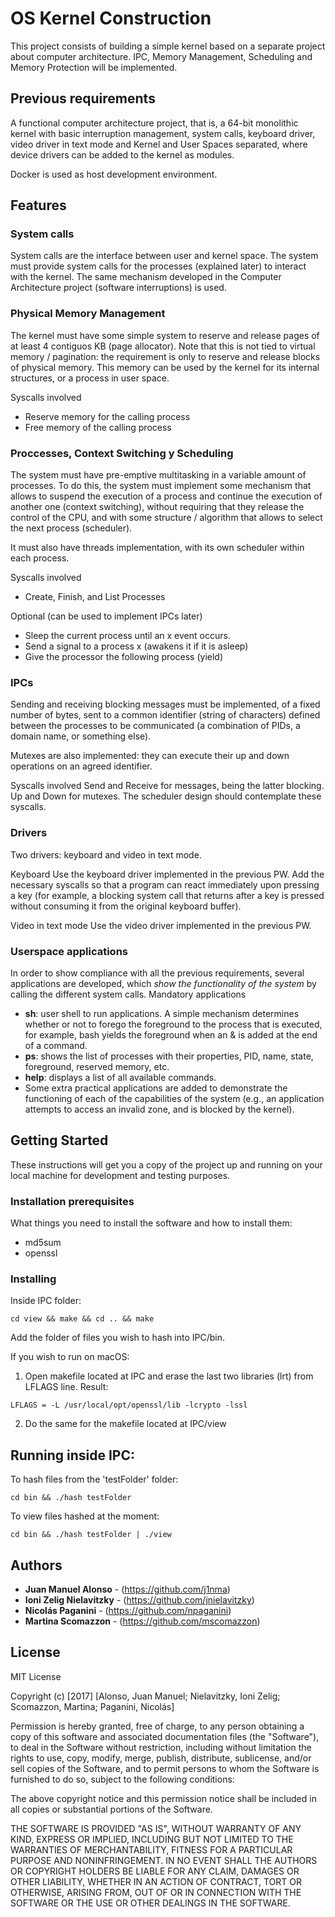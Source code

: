 # OS Kernel Construction

This project consists of building a simple kernel based on a separate project about computer architecture. IPC,   Memory Management, Scheduling and Memory Protection will be implemented.

## Previous requirements

A functional computer architecture project, that is, a 64-bit monolithic kernel with basic interruption management, system calls, keyboard driver, video driver in text mode and Kernel and User Spaces separated, where device drivers can be added to the kernel as modules.

Docker is used as host development environment.

## Features

### System calls

System calls are the interface between user and kernel space. The system must provide system calls for the processes (explained later) to interact with the kernel. The same mechanism developed in the Computer Architecture project (software interruptions) is used.

### Physical Memory Management

The kernel must have some simple system to reserve and release pages of at least 4 contiguos KB (page allocator). Note that this is not tied to virtual memory / pagination: the requirement is only to reserve and release blocks of physical memory. This memory can be used by the kernel for its internal structures, or a process in user space.

Syscalls involved
- Reserve memory for the calling process
- Free memory of the calling process

### Proccesses, Context Switching y Scheduling

The system must have pre-emptive multitasking in a variable amount of processes. To do this, the system must implement some mechanism that allows to suspend the execution of a process and continue the execution of another one (context switching), without requiring that they release the control of the CPU, and with some structure / algorithm that allows to select the next process (scheduler).

It must also have threads implementation, with its own scheduler within each process.

Syscalls involved
- Create, Finish, and List Processes

Optional (can be used to implement IPCs later)
- Sleep the current process until an x event occurs.
- Send a signal to a process x (awakens it if it is asleep)
- Give the processor the following process (yield)

### IPCs

Sending and receiving blocking messages must be implemented, of a fixed number of bytes, sent to a common identifier (string of characters) defined between the processes to be communicated (a combination of PIDs, a domain name, or something else).

Mutexes are also implemented: they can execute their up and down operations on an agreed identifier.

Syscalls involved
Send and Receive for messages, being the latter blocking. Up and Down for mutexes. The scheduler design should contemplate these syscalls.

### Drivers

Two drivers: keyboard and video in text mode.

Keyboard
Use the keyboard driver implemented in the previous PW. Add the necessary syscalls so that a program can react immediately upon pressing a key (for example, a blocking system call that returns after a key is pressed without consuming it from the original keyboard buffer).

Video in text mode
Use the video driver implemented in the previous PW.

### Userspace applications

In order to show compliance with all the previous requirements, several applications are developed, which *show the functionality of the system* by calling the different system calls.
Mandatory applications
- **sh**: user shell to run applications. A simple mechanism determines whether or not to forego the foreground to the process that is executed, for example, bash yields the foreground when an & is added at the end of a command.
- **ps**: shows the list of processes with their properties, PID, name, state, foreground, reserved memory, etc.
- **help**: displays a list of all available commands.
- Some extra practical applications are added to demonstrate the functioning of each of the capabilities of the system (e.g., an application attempts to access an invalid zone, and is blocked by the kernel).

## Getting Started

These instructions will get you a copy of the project up and running on your local machine for development and testing purposes.

### Installation prerequisites

What things you need to install the software and how to install them:

* md5sum
* openssl


### Installing

Inside IPC folder:

```
cd view && make && cd .. && make
```

Add the folder of files you wish to hash into IPC/bin.

If you wish to run on macOS:

1) Open makefile located at IPC and erase the last two libraries (lrt) from LFLAGS line. Result:
```
LFLAGS = -L /usr/local/opt/openssl/lib -lcrypto -lssl
```
2) Do the same for the makefile located at IPC/view

## Running inside IPC:

To hash files from the 'testFolder' folder:
```
cd bin && ./hash testFolder
```

To view files hashed at the moment:
```
cd bin && ./hash testFolder | ./view
```

## Authors

* **Juan Manuel Alonso** - (https://github.com/j1nma)
* **Ioni Zelig Nielavitzky** - (https://github.com/jnielavitzky)
* **Nicolás Paganini** - (https://github.com/npaganini)
* **Martina Scomazzon** - (https://github.com/mscomazzon)

## License

MIT License

Copyright (c) [2017] [Alonso, Juan Manuel; Nielavitzky, Ioni Zelig; Scomazzon, Martina; Paganini, Nicolás]

Permission is hereby granted, free of charge, to any person obtaining a copy
of this software and associated documentation files (the "Software"), to deal
in the Software without restriction, including without limitation the rights
to use, copy, modify, merge, publish, distribute, sublicense, and/or sell
copies of the Software, and to permit persons to whom the Software is
furnished to do so, subject to the following conditions:

The above copyright notice and this permission notice shall be included in all
copies or substantial portions of the Software.

THE SOFTWARE IS PROVIDED "AS IS", WITHOUT WARRANTY OF ANY KIND, EXPRESS OR
IMPLIED, INCLUDING BUT NOT LIMITED TO THE WARRANTIES OF MERCHANTABILITY,
FITNESS FOR A PARTICULAR PURPOSE AND NONINFRINGEMENT. IN NO EVENT SHALL THE
AUTHORS OR COPYRIGHT HOLDERS BE LIABLE FOR ANY CLAIM, DAMAGES OR OTHER
LIABILITY, WHETHER IN AN ACTION OF CONTRACT, TORT OR OTHERWISE, ARISING FROM,
OUT OF OR IN CONNECTION WITH THE SOFTWARE OR THE USE OR OTHER DEALINGS IN THE
SOFTWARE.

